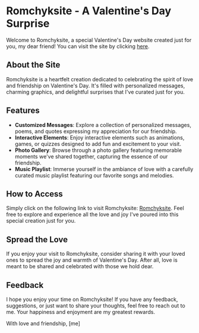 # Romchyksite - A Valentine's Day Surprise

Welcome to Romchyksite, a special Valentine's Day website created just for you, my dear friend! You can visit the site by clicking [here](https://romchhh.github.io/Romchyksite/).

## About the Site

Romchyksite is a heartfelt creation dedicated to celebrating the spirit of love and friendship on Valentine's Day. It's filled with personalized messages, charming graphics, and delightful surprises that I've curated just for you.

## Features

- **Customized Messages**: Explore a collection of personalized messages, poems, and quotes expressing my appreciation for our friendship.
- **Interactive Elements**: Enjoy interactive elements such as animations, games, or quizzes designed to add fun and excitement to your visit.
- **Photo Gallery**: Browse through a photo gallery featuring memorable moments we've shared together, capturing the essence of our friendship.
- **Music Playlist**: Immerse yourself in the ambiance of love with a carefully curated music playlist featuring our favorite songs and melodies.

## How to Access

Simply click on the following link to visit Romchyksite: [Romchyksite](https://romchhh.github.io/Romchyksite/). Feel free to explore and experience all the love and joy I've poured into this special creation just for you.

## Spread the Love

If you enjoy your visit to Romchyksite, consider sharing it with your loved ones to spread the joy and warmth of Valentine's Day. After all, love is meant to be shared and celebrated with those we hold dear.

## Feedback

I hope you enjoy your time on Romchyksite! If you have any feedback, suggestions, or just want to share your thoughts, feel free to reach out to me. Your happiness and enjoyment are my greatest rewards.

With love and friendship,
[me]
